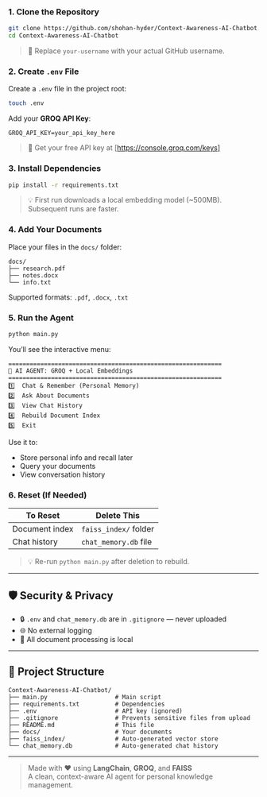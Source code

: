 ### 1. Clone the Repository
```bash
git clone https://github.com/shohan-hyder/Context-Awareness-AI-Chatbot.git
cd Context-Awareness-AI-Chatbot
```
> 🔁 Replace `your-username` with your actual GitHub username.

### 2. Create `.env` File
Create a `.env` file in the project root:
```bash
touch .env
```

Add your **GROQ API Key**:
```env
GROQ_API_KEY=your_api_key_here
```
> 🔐 Get your free API key at [https://console.groq.com/keys]

### 3. Install Dependencies
```bash
pip install -r requirements.txt
```

> 💡 First run downloads a local embedding model (~500MB). Subsequent runs are faster.

### 4. Add Your Documents
Place your files in the `docs/` folder:
```
docs/
├── research.pdf
├── notes.docx
└── info.txt
```

Supported formats: `.pdf`, `.docx`, `.txt`

### 5. Run the Agent
```bash
python main.py
```

You’ll see the interactive menu:
```
============================================================
🧠 AI AGENT: GROQ + Local Embeddings
============================================================
1️⃣  Chat & Remember (Personal Memory)
2️⃣  Ask About Documents
3️⃣  View Chat History
4️⃣  Rebuild Document Index
5️⃣  Exit
```

Use it to:
- Store personal info and recall later
- Query your documents
- View conversation history

### 6. Reset (If Needed)
| To Reset | Delete This |
|--------|-------------|
| Document index | `faiss_index/` folder |
| Chat history | `chat_memory.db` file |

> 💡 Re-run `python main.py` after deletion to rebuild.

---

## 🛡️ Security & Privacy
- 🔒 `.env` and `chat_memory.db` are in `.gitignore` — never uploaded
- 🌐 No external logging
- 🧾 All document processing is local

---

## 📂 Project Structure
```
Context-Awareness-AI-Chatbot/
├── main.py                   # Main script
├── requirements.txt          # Dependencies
├── .env                      # API key (ignored)
├── .gitignore                # Prevents sensitive files from upload
├── README.md                 # This file
├── docs/                     # Your documents
├── faiss_index/              # Auto-generated vector store
└── chat_memory.db            # Auto-generated chat history
```

---

> Made with ❤️ using **LangChain**, **GROQ**, and **FAISS**  
> A clean, context-aware AI agent for personal knowledge management.
```